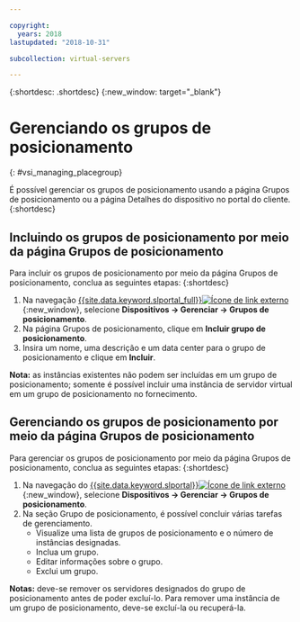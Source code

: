 ```yaml
---

copyright:
  years: 2018
lastupdated: "2018-10-31"

subcollection: virtual-servers

---
```


{:shortdesc: .shortdesc}
{:new_window: target="_blank"}

# Gerenciando os grupos de posicionamento
{: #vsi_managing_placegroup}

É possível gerenciar os grupos de posicionamento usando a página Grupos de posicionamento ou a página Detalhes do dispositivo no portal do cliente.
{:shortdesc}

## Incluindo os grupos de posicionamento por meio da página Grupos de posicionamento

Para incluir os grupos de posicionamento por meio da página Grupos de posicionamento, conclua as seguintes etapas:
{:shortdesc}

1. Na navegação [{{site.data.keyword.slportal_full}}![Ícone de link externo](../icons/launch-glyph.svg "Ícone de link externo")](https://control.softlayer.com/){:new_window}, selecione **Dispositivos -> Gerenciar -> Grupos de posicionamento**.
2. Na página Grupos de posicionamento, clique em **Incluir grupo de posicionamento**.
3. Insira um nome, uma descrição e um data center para o grupo de posicionamento e clique em **Incluir**.

**Nota:** as instâncias existentes não podem ser incluídas em um grupo de posicionamento; somente é possível incluir uma instância de servidor virtual em um grupo de posicionamento no fornecimento.


## Gerenciando os grupos de posicionamento por meio da página Grupos de posicionamento

Para gerenciar os grupos de posicionamento por meio da página Grupos de posicionamento, conclua as seguintes etapas:
{:shortdesc}

1. Na navegação do [{{site.data.keyword.slportal}}![Ícone de link externo](../icons/launch-glyph.svg "Ícone de link externo")](https://control.softlayer.com/){:new_window}, selecione **Dispositivos -> Gerenciar -> Grupos de posicionamento**.
2. Na seção Grupo de posicionamento, é possível concluir várias tarefas de gerenciamento.
     * Visualize uma lista de grupos de posicionamento e o número de instâncias designadas.
     * Inclua um grupo.
     * Editar informações sobre o grupo.
     * Exclui um grupo.

 **Notas:** deve-se remover os servidores designados do grupo de posicionamento antes de poder excluí-lo.
Para remover uma instância de um grupo de posicionamento, deve-se excluí-la ou recuperá-la.
